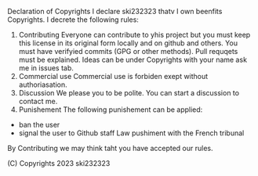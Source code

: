  Declaration of Copyrights
I declare ski232323 thatv I own beenfits Copyrights. I decrete the following rules:
1) Contributing
Everyone can contribute to yhis project but you must keep this license in its original form locally and on github and others. You must have verifyied commits (GPG or other methods). 
Pull requqets must be explained. 
Ideas can be under Copyrights with your name ask me in issues tab.
2) Commercial use
Commercial use is forbiden exept without authoriasation.
3) Discussion
We please you to be polite. You can start a discussion to contact me.
4) Punishement
The following punishement can be applied:
- ban the user
- signal the user to Github staff
 Law pushiment with the French tribunal

By Contributing we may think taht you have accepted our rules.

(C) Copyrights 2023 ski232323

